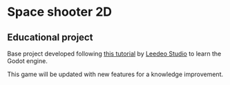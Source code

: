 # Space shooter 2D
## Educational project

Base project developed following [this tutorial](https://www.youtube.com/watch?v=kNq1rsQuzs8&list=PL5PTqiCIVoiWRRfUS7fdDKULb2YaOT52M&index=1) by [Leedeo Studio](https://www.youtube.com/@Leedeo) to learn the Godot engine.

This game will be updated with new features for a knowledge improvement.
